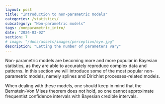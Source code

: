 ```yaml
---
layout: post
title: "Introduction to non-parametric models"
categories: /statistics/
subcategory: "Non-parametric models"
tags: /nonparametric_intro/
date: "2024-03-02"
section: 7
# image: "/docs/assets/images/perception/eye.jpg"
description: "Letting the number of parameters vary"
---
```


Non-parametric models are becoming more and more popular in Bayesian
statistics, as they are able to accurately reproduce complex data
and patterns.
In this section we will introduce some of the most popular
non-parametric models, namely splines and Dirichlet processes-related
models.

When dealing with these models, one should keep in mind that
the Bernstein-Von Mises theorem does not hold, so one cannot
approximate frequentist confidence intervals with Bayesian
credible intervals.